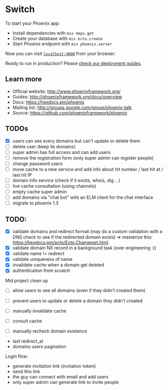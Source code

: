 # Switch

To start your Phoenix app:

  * Install dependencies with `mix deps.get`
  * Create your database with `mix ecto.create`
  * Start Phoenix endpoint with `mix phoenix.server`

Now you can visit [`localhost:4000`](http://localhost:4000) from your browser.

Ready to run in production? Please [check our deployment guides](http://www.phoenixframework.org/docs/deployment).

## Learn more

  * Official website: http://www.phoenixframework.org/
  * Guides: http://phoenixframework.org/docs/overview
  * Docs: https://hexdocs.pm/phoenix
  * Mailing list: http://groups.google.com/group/phoenix-talk
  * Source: https://github.com/phoenixframework/phoenix


## TODOs

- [x] users can see every domains but can't update or delete them
- [ ] delete user (keep its domains)
- [ ] super admin has full access and can add users
- [ ] remove the registration form (only super admin can register people)
- [ ] change password users
- [ ] move cache to a new service and add info about hit number / last hit at / last hit IP
- [ ] domain info service (check if it exists, whois, dig ...)
- [ ] live cache consultation (using channels)
- [ ] empty cache super admin
- [ ] add domains via "chat bot" wiht an ELM client for the chat interface
- [ ] migrate to phoenix 1.3

## TODO:

- [x] validate domains and redirect format (may do a custom validation with a DNS check to see if the redirected domain exists) => masterize this: https://hexdocs.pm/ecto/Ecto.Changeset.html
- [x] validate domain NX record in a background task (over engineering :))
- [x] validate name != redirect
- [x] validate uniqueness of name
- [x] invalidate cache when a domain get deleted
- [x] authentication from scratch

Mid project clean up
- [ ] allow users to see all domains (even if they didn't created them)
- [ ] prevent users to update or delete a domain they didn't created

- [ ] manually invalidate cache
- [ ] consult cache
- [ ] manually recheck domain existence

- last redirect_at
- domains users pagination

Login flow:
- generate invitation link (invitation token)
- send this link
- the guy can connect with email and add users
- only super admin can generate link to invite people
